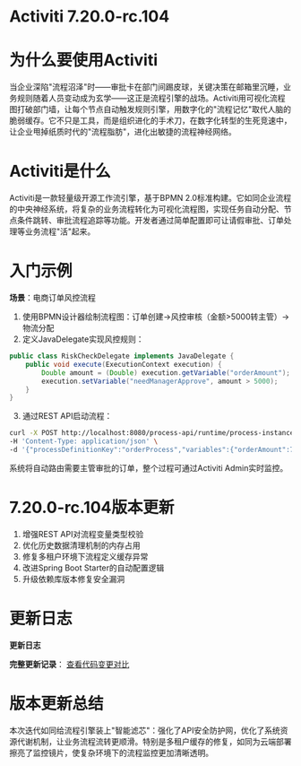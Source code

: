 # Activiti 7.20.0-rc.104
# 为什么要使用Activiti  
当企业深陷"流程沼泽"时——审批卡在部门间踢皮球，关键决策在邮箱里沉睡，业务规则随着人员变动成为玄学——这正是流程引擎的战场。Activiti用可视化流程图打破部门墙，让每个节点自动触发规则引擎，用数字化的"流程记忆"取代人脑的脆弱缓存。它不只是工具，而是组织进化的手术刀，在数字化转型的生死竞速中，让企业甩掉纸质时代的"流程脂肪"，进化出敏捷的流程神经网络。

# Activiti是什么  
Activiti是一款轻量级开源工作流引擎，基于BPMN 2.0标准构建。它如同企业流程的中央神经系统，将复杂的业务流程转化为可视化流程图，实现任务自动分配、节点条件跳转、审批流程追踪等功能。开发者通过简单配置即可让请假审批、订单处理等业务流程"活"起来。

# 入门示例  
**场景**：电商订单风控流程  
1. 使用BPMN设计器绘制流程图：订单创建→风控审核（金额>5000转主管）→物流分配  
2. 定义JavaDelegate实现风控规则：
```java
public class RiskCheckDelegate implements JavaDelegate {
    public void execute(ExecutionContext execution) {
        Double amount = (Double) execution.getVariable("orderAmount");
        execution.setVariable("needManagerApprove", amount > 5000);
    }
}
```
3. 通过REST API启动流程：
```bash
curl -X POST http://localhost:8080/process-api/runtime/process-instances \
-H 'Content-Type: application/json' \
-d '{"processDefinitionKey":"orderProcess","variables":{"orderAmount":7999.0}}'
```
系统将自动路由需要主管审批的订单，整个过程可通过Activiti Admin实时监控。

# 7.20.0-rc.104版本更新  
1. 增强REST API对流程变量类型校验  
2. 优化历史数据清理机制的内存占用  
3. 修复多租户环境下流程定义缓存异常  
4. 改进Spring Boot Starter的自动配置逻辑  
5. 升级依赖库版本修复安全漏洞

# 更新日志
**更新日志**  

**完整更新记录**： [查看代码变更对比](https://github.com/Activiti/Activiti/compare/7.20.0-rc.103...7.20.0-rc.104)

# 版本更新总结  
本次迭代如同给流程引擎装上"智能滤芯"：强化了API安全防护网，优化了系统资源代谢机制，让业务流程流转更顺滑。特别是多租户缓存的修复，如同为云端部署擦亮了监控镜片，使复杂环境下的流程监控更加清晰透明。